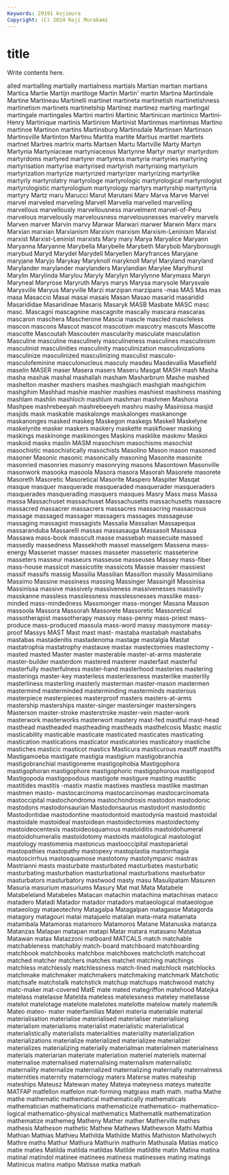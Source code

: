 ```yaml
---
Keywords: 29191 kojimura
Copyright: (C) 2024 Koji Murakami
---
```


# title

Write contents here.



alled
martialling martially martialness martials Martian martian martians Martica Martie Martijn
martiloge Martin Martin' martin Martina Martindale Martine Martineau Martinelli martinet
martineta martinetish martinetishness martinetism martinets martinetship Martinez martinez marting martingal
martingale martingales Martini martini Martinic Martinican martinico Martini-Henry Martinique martinis
Martinism Martinist Martinmas martinmas Martino martinoe Martinon martins Martinsburg Martinsdale
Martinsen Martinson Martinsville Martinton Martinu Martita martite Martius martlet martlets
martnet Martres martrix marts Martsen Martu Martville Marty Martyn Martynia
Martyniaceae martyniaceous Martynne Martyr martyr martyrdom martyrdoms martyred martyrer martyress
martyria martyries martyring martyrisation martyrise martyrised martyrish martyrising martyrium martyrization
martyrize martyrized martyrizer martyrizing martyrlike martyrly martyrolatry martyrologe martyrologic martyrological
martyrologist martyrologistic martyrologium martyrology martyrs martyrship martyrtyria martyry Martz maru
Marucci Marut Marutani Marv Marva Marve Marvel marvel marveled marveling
Marvell Marvella marvelled marvelling marvellous marvellously marvellousness marvelment marvel-of-Peru marvelous
marvelously marvelousness marvelousnesses marvelry marvels Marven marver Marvin marvy Marwar
Marwari marwer Marwin Marx marx Marxian marxian Marxianism Marxism marxism
Marxism-Leninism Marxist marxist Marxist-Leninist marxists Mary mary Marya Maryalice Maryann
Maryanna Maryanne Marybella Marybelle Marybeth Marybob Maryborough marybud Maryd Marydel
Marydell Maryellen Maryfrances Maryjane maryjane Maryjo Marykay Maryknoll maryknoll Maryl
Maryland maryland Marylander marylander marylanders Marylandian Marylee Marylhurst Marylin Marylinda
Marylou Maryly Marylyn Marylynne Marymass Maryn Maryneal Maryrose Maryruth Marys
marys Marysa marysole Marysvale Marysville Maryus Maryville Marzi marzipan marzipans
-mas MAS Mas mas masa Masaccio Masai masai masais Masan
Masao masarid masaridid Masarididae Masaridinae Masaris Masaryk MASB Masbate MASC
masc masc. Mascagni mascagnine mascagnite mascally mascara mascaras mascaron maschera
Mascherone Mascia mascle mascled mascleless mascon mascons Mascot mascot mascotism
mascotry mascots Mascotte mascotte Mascoutah Mascouten mascularity masculate masculation Masculine
masculine masculinely masculineness masculines masculinism masculinist masculinities masculinity masculinization masculinizations
masculinize masculinized masculinizing masculist masculo- masculofeminine masculonucleus masculy masdeu Masdevallia
Masefield maselin MASER maser Masera masers Maseru Masgat MASH mash
Masha masha mashak mashal mashallah masham Masharbrum Mashe mashed mashelton
masher mashers mashes mashgiach mashgiah mashgichim mashgihim Mashhad mashie mashier
mashies mashiest mashiness mashing mashlam mashlin mashloch mashlum mashman mashmen
Mashona Mashpee mashrebeeyah mashrebeeyeh mashru mashy Masinissa masjid masjids mask
maskable maskalonge maskalonges maskanonge maskanonges masked maskeg Maskegon maskegs Maskell
Maskelyne maskelynite masker maskers maskery maskette maskflower masking maskings maskinonge
maskinonges Maskins masklike maskmv Maskoi maskoid masks maslin MASM masochism
masochisms masochist masochistic masochistically masochists Masolino Mason mason masoned masoner
Masonic masonic masonically masoning Masonite masonite masonried masonries masonry masonrying
masons Masontown Masonville masonwork masooka masoola Masora masora Masorah Masorete
masorete Masoreth Masoretic Masoretical Masorite Maspero Maspiter Masqat masque masquer
masquerade masqueraded masquerader masqueraders masquerades masquerading masquers masques Masry Mass
mass Massa massa Massachuset massachuset Massachusetts massachusetts massacre massacred massacrer
massacrers massacres massacring massacrous massage massaged massager massagers massages massageuse
massaging massagist massagists Massalia Massalian Massapequa massaranduba Massarelli massas massasauga
Massasoit Massaua Massawa mass-book masscult masse massebah massecuite massed massedly
massedness Massekhoth massel masselgem Massena mass-energy Massenet masser masses masseter
masseteric masseterine masseters masseur masseurs masseuse masseuses Massey mass-fiber mass-house
massicot massicotite massicots Massie massier massiest massif massifs massig Massilia
Massilian Massillon massily Massimiliano Massimo Massine massiness massing Massinger Massingill
Massinisa Massinissa massive massively massiveness massivenesses massivity masskanne massless masslessness
masslessnesses masslike mass-minded mass-mindedness Massmonger mass-monger Massna Masson massoola Massora
Massorah Massorete Massoretic Massoretical massotherapist massotherapy massoy mass-penny mass-priest mass-produce
mass-produced massula mass-word massy massymore massy-proof Massys MAST Mast mast
mast- mastaba mastabah mastabahs mastabas mastadenitis mastadenoma mastage mastalgia Mastat
mastatrophia mastatrophy mastauxe mastax mastectomies mastectomy -masted masted Master master
masterable master-at-arms masterate master-builder masterdom mastered masterer masterfast masterful masterfully
masterfulness master-hand masterhood masteries mastering masterings master-key masterless masterlessness masterlike
masterlily masterliness masterling masterly masterman master-mason mastermen mastermind masterminded masterminding
masterminds masterous masterpiece masterpieces masterproof masters masters-at-arms mastership masterships master-singer
mastersinger mastersingers Masterson master-stroke masterstroke master-vein master-work masterwork masterworks masterwort
mastery mast-fed mastful mast-head masthead mastheaded mastheading mastheads masthelcosis Mastic
mastic masticability masticable masticate masticated masticates masticating mastication mastications masticator
masticatories masticatory mastiche mastiches masticic masticot mastics Masticura masticurous mastiff
mastiffs Mastigamoeba mastigate mastigia mastigium mastigobranchia mastigobranchial mastigoneme mastigophobia Mastigophora
mastigophoran mastigophore mastigophoric mastigophorous mastigopod Mastigopoda mastigopodous mastigote mastigure masting
mastitic mastitides mastitis -mastix mastix mastixes mastless mastlike mastman mastmen
masto- mastocarcinoma mastocarcinomas mastocarcinomata mastoccipital mastochondroma mastochondrosis mastodon mastodonic mastodons
mastodonsaurian Mastodonsaurus mastodont mastodontic Mastodontidae mastodontine mastodontoid mastodynia mastoid mastoidal
mastoidale mastoideal mastoidean mastoidectomies mastoidectomy mastoideocentesis mastoideosquamous mastoiditis mastoidohumeral mastoidohumeralis
mastoidotomy mastoids mastological mastologist mastology mastomenia mastoncus mastooccipital mastoparietal mastopathies
mastopathy mastopexy mastoplastia mastorrhagia mastoscirrhus mastosquamose mastotomy mastotympanic mastras Mastrianni
masts masturbate masturbated masturbates masturbatic masturbating masturbation masturbational masturbations masturbator
masturbators masturbatory mastwood masty masu Masulipatam Masuren Masuria masurium masuriums
Masury Mat mat Mata Matabele Matabeleland Matabeles Matacan matachin matachina
matachinas mataco matadero Matadi Matador matador matadors mataeological mataeologue mataeology
mataeotechny Matagalpa Matagalpan matagasse Matagorda matagory matagouri matai matajuelo matalan
mata-mata matamata matambala Matamoras matamoro Matamoros Matane Matanuska matanza Matanzas
Matapan matapan matapi Matar matara matasano Matatua Matawan matax Matazzoni
matboard MATCALS match matchable matchableness matchably match-board matchboard matchboarding matchbook
matchbooks matchbox matchboxes matchcloth matchcoat matched matcher matchers matches matchet
matching matchings matchless matchlessly matchlessness match-lined matchlock matchlocks matchmake matchmaker
matchmakers matchmaking matchmark Matchotic matchsafe matchstalk matchstick matchup matchups matchwood
matchy matc-maker mat-covered MatE mate mated mategriffon matehood Matejka matelass
matelasse Matelda mateless matelessness mateley matellasse matelot matelotage matelote matelotes
matelotte matelow mately matemilk Mateo mateo- mater materfamilias Materi materia
materiable material materialisation materialise materialised materialiser materialising materialism materialisms materialist
materialistic materialistical materialistically materialists materialities materiality materialization materializations materialize materialized
materializee materializer materializes materializing materially materialman materialmen materialness materials materiarian
materiate materiation materiel materiels maternal maternalise maternalised maternalising maternalism maternalistic
maternality maternalize maternalized maternalizing maternally maternalness maternities maternity maternology maters
Materse mates mateship mateships Mateusz Matewan matey Mateya mateyness mateys
matezite MATFAP matfellon matfelon mat-forming matgrass math math. matha Mathe
mathe mathematic mathematical mathematically mathematicals mathematician mathematicians mathematicize mathematico- mathematico-logical
mathematico-physical mathematics Mathematik mathematization mathematize mathemeg Matheny Mather mather Matherville
mathes mathesis Matheson mathetic Mathew Mathews Mathewson Mathi Mathia Mathian
Mathias Mathieu Mathilda Mathilde Mathis Mathiston Matholwych Mathre maths Mathur
Mathura Mathurin mathurin Mathusala Matias matico matie maties Matilda matilda
matildas Matilde matildite matin Matina matina matinal matindol matinee matinees
matiness matinesses mating matings Matinicus matins matipo Matisse matka matkah
